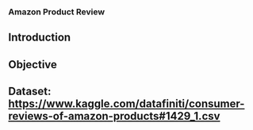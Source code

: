 ### Amazon Product Review
## Introduction 

## Objective

## Dataset: https://www.kaggle.com/datafiniti/consumer-reviews-of-amazon-products#1429_1.csv
